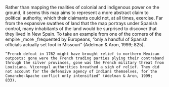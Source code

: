 
Rather than mapping the realities of colonial and indigenous power on the ground, it seems this map aims to represent a more abstract claim to political authority, which their claimants could not, at all times, exercise. Far from the expansive swathes of land that the map portrays under Spanish control, many inhabitants of the land would be surprised to discover that they lived in New Spain. To take an example from one of the corners of the empire \_more \_frequented by Europeans, “only a handful of Spanish officials actually set foot in Missouri” (Adelman & Aron, 1999; 825).

    “French defeat in 1762 might have brought relief to northern Mexican outposts: gone were the French trading parties plying their contraband through the silver provinces, gone was the French military threat from Louisiana. Viceregal authorities breathed a sigh of relief. They did not account for the defensive agency of Indians themselves, for the Comanche-Apache conflict only intensified” (Adelman & Aron, 1999; 833).

